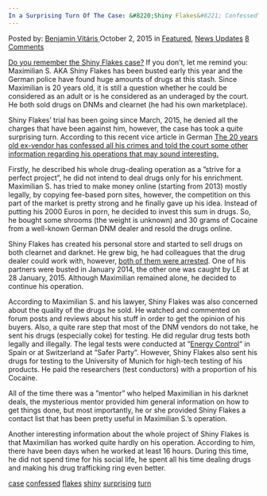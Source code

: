 ```yaml
---
In a Surprising Turn Of The Case: &#8220;Shiny Flakes&#8221; Confessed"
---
```

<article class="post-listing post-11658 post type-post status-publish format-standard has-post-thumbnail hentry  tag-case tag-confessed tag-flakes tag-shiny tag-surprising tag-turn">
<div class="post-inner">
<span>Posted by: <a href="https://www.deepdotweb.com/author/benjaminvi/" title="">Benjamin Vitáris </a></span>
<span>October 2, 2015</span>
<span>in <a href="https://www.deepdotweb.com/category/deepdot-news/" rel="category tag">Featured</a>, <a href="https://www.deepdotweb.com/category/news-updates/" rel="category tag">News Updates</a></span>
<span><a href="https://www.deepdotweb.com/2015/10/02/in-a-surprising-turn-of-the-case-shiny-flakes-confessed/#comments">8 Comments</a></span>


<p><a href="https://www.deepdotweb.com/2015/03/12/shiny-flakes-bust-38-houses-raided/">Do you remember the Shiny Flakes case?</a> If you don’t, let me remind you: Maximilian S. AKA Shiny Flakes has been busted early this year and the German police have found huge amounts of drugs at this stash. Since Maximilian is 20 years old, it is still a question whether he could be considered as an adult or is he considered as an underaged by the court. He both sold drugs on DNMs and clearnet (he had his own marketplace).</p>
<p>Shiny Flakes’ trial has been going since March, 2015, he denied all the charges that have been against him, however, the case has took a quite surprising turn. According to this recent vice article in German <a href="http://motherboard.vice.com/de/read/ueberraschende-wende-im-shiny-flakes-prozess-maximilian-s-sagt-aus-555">The 20 years old ex-vendor has confessed all his crimes and told the court some other information regarding his operations that may sound interesting.</a></p>
<p>Firstly, he described his whole drug-dealing operation as a ”strive for a perfect project”, he did not intend to deal drugs only for his enrichment. Maximilian S. has tried to make money online (starting from 2013) mostly legally, by copying fee-based porn sites, however, the competition on this part of the market is pretty strong and he finally gave up his idea. Instead of putting his 2000 Euros in porn, he decided to invest this sum in drugs. So, he bought some shrooms (the weight is unknown) and 30 grams of Cocaine from a well-known German DNM dealer and resold the drugs online.</p>
<p>Shiny Flakes has created his personal store and started to sell drugs on both clearnet and darknet. He grew big, he had colleagues that the drug dealer could work with, however, <a href="https://www.deepdotweb.com/2015/06/09/5-arrested-dutch-vendors-for-pre-trial-detention/">both of them were arrested</a>. One of his partners were busted in January 2014, the other one was caught by LE at 28 January, 2015. Although Maximilian remained alone, he decided to continue his operation.</p>
<p>According to Maximilian S. and his lawyer, Shiny Flakes was also concerned about the quality of the drugs he sold. He watched and commented on forum posts and reviews about his stuff in order to get the opinion of his buyers. Also, a quite rare step that most of the DNM vendors do not take, he sent his drugs (especially coke) for testing. He did regular drug tests both legally and illegally. The legal tests were conducted at ”<a href="https://www.deepdotweb.com/2014/04/06/energy-control-drug-testing-service-for-deepweb-users/">Energy Control</a>” in Spain or at Switzerland at ”Safer Party”. However, Shiny Flakes also sent his drugs for testing to the University of Munich for high-tech testing of his products. He paid the researchers (test conductors) with a proportion of his Cocaine.</p>
<p>All of the time there was a ”mentor” who helped Maximilian in his darknet deals, the mysterious mentor provided him general information on how to get things done, but most importantly, he or she provided Shiny Flakes a contact list that has been pretty useful in Maximilian S.’s operation.</p>
<p>Another interesting information about the whole project of Shiny Flakes is that Maximilian has worked quite hardly on his operation. According to him, there have been days when he worked at least 16 hours. During this time, he did not spend time for his social life, he spent all his time dealing drugs and making his drug trafficking ring even better.</p>
</div>
<a href="https://www.deepdotweb.com/tag/case/" rel="tag">case</a> <a href="https://www.deepdotweb.com/tag/confessed/" rel="tag">confessed</a> <a href="https://www.deepdotweb.com/tag/flakes/" rel="tag">flakes</a> <a href="https://www.deepdotweb.com/tag/shiny/" rel="tag">shiny</a> <a href="https://www.deepdotweb.com/tag/surprising/" rel="tag">surprising</a> <a href="https://www.deepdotweb.com/tag/turn/" rel="tag">turn</a></span> <span style="display:none" class="updated">2015-10-02<a href="https://www.deepdotweb.com/author/benjaminvi/" title="Posts by Benjamin Vitáris" rel="author">Benjamin Vitáris</a></strong></div>

